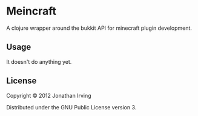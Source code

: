 # Meincraft

A clojure wrapper around the bukkit API for minecraft plugin development.

## Usage

It doesn't do anything yet.

## License

Copyright © 2012 Jonathan Irving

Distributed under the GNU Public License version 3.
